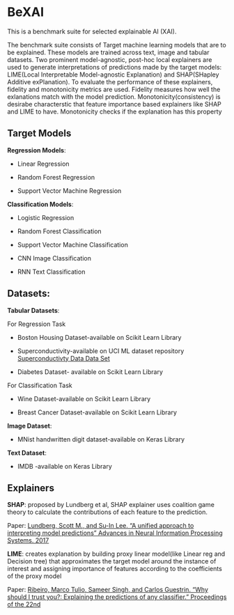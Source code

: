 # BeXAI
This is a benchmark suite for selected explainable AI (XAI).
<p>The benchmark suite consists of Target machine learning models that are to be explained. These models are trained across text, image and tabular datasets. Two prominent model-agnostic, post-hoc local explainers are used to generate interpretations of predictions made by the target models: LIME(Local Interpretable Model-agnostic Explanation) and SHAP(SHapley Additive exPlanation). To evaluate the performance of these explainers, fidelity and monotonicity metrics are used. Fidelity measures how well the exlanations match with the model prediction. Monotonicity(consistency) is desirabe characterstic that feature importance based explainers like SHAP and LIME to have. Monotonicity checks if the explanation has this property </p>

## Target Models

**Regression Models**:

- Linear Regression

- Random Forest Regression

- Support Vector Machine Regression


**Classification Models**:

- Logistic Regression

- Random Forest Classification

- Support Vector Machine Classification

- CNN Image Classification

- RNN Text Classification

## Datasets:

**Tabular Datasets**:

For Regression Task

- Boston Housing Dataset-available on Scikit Learn Library

- Superconductivity-available on UCI ML dataset repository [Superconductivty Data Data Set](https://archive.ics.uci.edu/ml/datasets/superconductivty+data)

- Diabetes Dataset- available on Scikit Learn Library

For Classification Task

- Wine Dataset-available on Scikit Learn Library

- Breast Cancer Dataset-available on Scikit Learn Library


**Image Dataset**:

- MNist handwritten digit dataset-available on Keras Library

**Text Dataset**:

- IMDB -available on Keras Library
## Explainers

**SHAP**: proposed by Lundberg et al, SHAP explainer uses coalition game theory to calculate the contributions of each feature to the prediction.

Paper: [Lundberg, Scott M., and Su-In Lee. “A unified approach to interpreting model predictions” Advances in Neural Information Processing Systems. 2017](https://arxiv.org/abs/1705.07874)

**LIME**:  creates explanation by building proxy linear model(like Linear reg and Decision tree) that approximates the target model around the instance of interest and assigning importance of features according to the coefficients of the proxy model 

Paper: [Ribeiro, Marco Tulio, Sameer Singh, and Carlos Guestrin. “Why should I trust you?: Explaining the predictions of any classifier.” Proceedings of the 22nd](https://arxiv.org/abs/1602.04938) 
